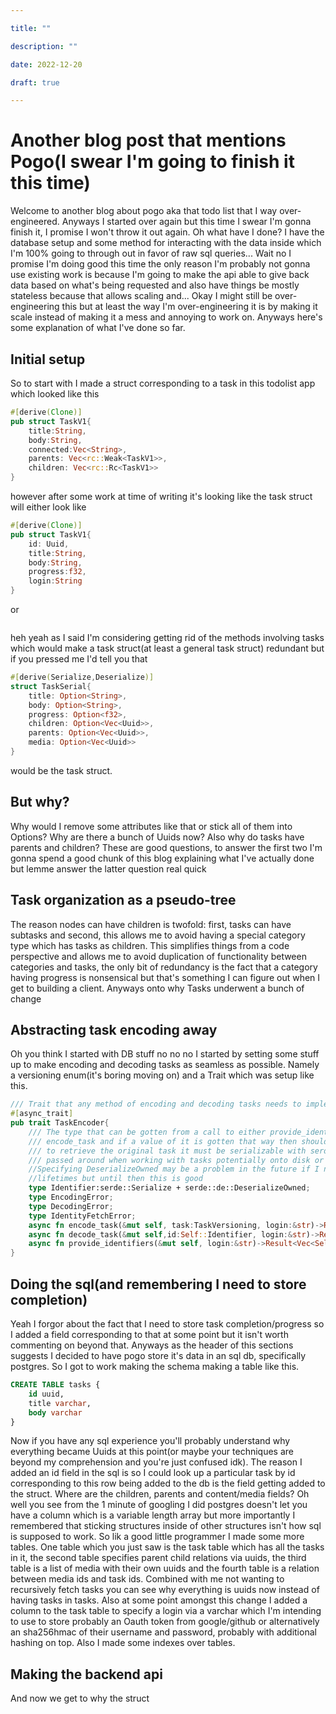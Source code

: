 ```yaml
---

title: ""

description: ""

date: 2022-12-20

draft: true

---
```


# Another blog post that mentions Pogo(I swear I'm going to finish it this time)

Welcome to another blog about pogo aka that todo list that I way over-engineered. Anyways I started over again but this time I swear I'm gonna finish it, I promise I won't throw it out again. Oh what have I done? I have the database setup and some method for interacting with the data inside which I'm 100% going to through out in favor of raw sql queries... Wait no I promise I'm doing good this time the only reason I'm probably not gonna use existing work is because I'm going to make the api able to give back data based on what's being requested and also have things be mostly stateless because that allows scaling and... Okay I might still be over-engineering this but at least the way I'm over-engineering it is by making it scale instead of making it a mess and annoying to work on. Anyways here's some explanation of what I've done so far.

## Initial setup

So to start with I made a struct corresponding to a task in this todolist app which looked like this
```rs
#[derive(Clone)]
pub struct TaskV1{
    title:String,
    body:String,
    connected:Vec<String>,
    parents: Vec<rc::Weak<TaskV1>>,
    children: Vec<rc::Rc<TaskV1>>
}
```
however after some work at time of writing it's looking like the task struct will either look like
```rs
#[derive(Clone)]
pub struct TaskV1{
    id: Uuid,
    title:String,
    body:String,
    progress:f32,
    login:String
}
```
or
```rs
```
heh yeah as I said I'm considering getting rid of the methods involving tasks which would make a task struct(at least a general task struct) redundant but if you pressed me I'd tell you that
```rs
#[derive(Serialize,Deserialize)]
struct TaskSerial{
    title: Option<String>,
    body: Option<String>,
    progress: Option<f32>,
    children: Option<Vec<Uuid>>,
    parents: Option<Vec<Uuid>>,
    media: Option<Vec<Uuid>>
}
```
would be the task struct.

## But why?

Why would I remove some attributes like that or stick all of them into Options? Why are there a bunch of Uuids now? Also why do tasks have parents and children? These are good questions, to answer the first two I'm gonna spend a good chunk of this blog explaining what I've actually done but lemme answer the latter question real quick

## Task organization as a pseudo-tree

The reason nodes can have children is twofold: first, tasks can have subtasks and second, this allows me to avoid having a special category type which has tasks as children. This simplifies things from a code perspective and allows me to avoid duplication of functionality between categories and tasks, the only bit of redundancy is the fact that a category having progress is nonsensical but that's something I can figure out when I get to building a client. Anyways onto why Tasks underwent a bunch of change

## Abstracting task encoding away

Oh you think I started with DB stuff no no no I started by setting some stuff up to make encoding and decoding tasks as seamless as possible. Namely a versioning enum(it's boring moving on) and a Trait which was setup like this.
```rs
/// Trait that any method of encoding and decoding tasks needs to implement
#[async_trait]
pub trait TaskEncoder{
    /// The type that can be gotten from a call to either provide_identifiers or
    /// encode_task and if a value of it is gotten that way then should be usable with decode_task
    /// to retrieve the original task it must be serializable with serde due to it being the value
    /// passed around when working with tasks potentially onto disk or over network
    //Specifying DeserializeOwned may be a problem in the future if I need to deal with types with
    //lifetimes but until then this is good
    type Identifier:serde::Serialize + serde::de::DeserializeOwned;
    type EncodingError;
    type DecodingError;
    type IdentityFetchError;
    async fn encode_task(&mut self, task:TaskVersioning, login:&str)->Result<Self::Identifier,Self::EncodingError>;
    async fn decode_task(&mut self,id:Self::Identifier, login:&str)->Result<Option<TaskVersioning>,Self::DecodingError>;
    async fn provide_identifiers(&mut self, login:&str)->Result<Vec<Self::Identifier>,Self::IdentityFetchError>;
}
```

## Doing the sql(and remembering I need to store completion)

Yeah I forgor about the fact that I need to store task completion/progress so I added a field corresponding to that at some point but it isn't worth commenting on beyond that. Anyways as the header of this sections suggests I decided to have pogo store it's data in an sql db, specifically postgres. So I got to work making the schema making a table like this.
```sql
CREATE TABLE tasks {
    id uuid,
    title varchar,
    body varchar
}
```
Now if you have any sql experience you'll probably understand why everything became Uuids at this point(or maybe your techniques are beyond my comprehension and you're just confused idk). The reason I added an id field in the sql is so I could look up a particular task by id corresponding to this row being added to the db is the field getting added to the struct. Where are the children, parents and content/media fields? Oh well you see from the 1 minute of googling I did postgres doesn't let you have a column which is a variable length array but more importantly I remembered that sticking structures inside of other structures isn't how sql is supposed to work. So lik a good little programmer I made some more tables. One table which you just saw is the task table which has all the tasks in it, the second table specifies parent child relations via uuids, the third table is a list of media with their own uuids and the fourth table is a relation between media ids and task ids. Combined with me not wanting to recursively fetch tasks you can see why everything is uuids now instead of having tasks in tasks. Also at some point amongst this change I added a column to the task table to specify a login via a varchar which I'm intending to use to store probably an Oauth token from google/github or alternatively an sha256hmac of their username and password, probably with additional hashing on top. Also I made some indexes over tables.

## Making the backend api

And now we get to why the struct
